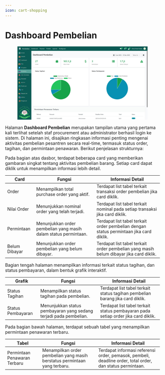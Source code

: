 ```yaml
---
icon: cart-shopping
---
```


# Dashboard Pembelian

<figure><img src="../../.gitbook/assets/image (1) (1) (1) (1) (1).png" alt=""><figcaption></figcaption></figure>

Halaman **Dashboard Pembelian** merupakan tampilan utama yang pertama kali terlihat setelah staf procurement atau administrator berhasil login ke sistem. Di halaman ini, disajikan ringkasan informasi penting mengenai aktivitas pembelian pesantren secara real-time, termasuk status order, tagihan, dan permintaan penawaran. Berikut penjelasan strukturnya:

Pada bagian atas dasbor, terdapat beberapa card yang memberikan gambaran singkat tentang aktivitas pembelian barang. Setiap card dapat diklik untuk menampilkan informasi lebih detail.

| Card          | Fungsi                                                          | Informasi Detail                                                                       |
| ------------- | --------------------------------------------------------------- | -------------------------------------------------------------------------------------- |
| Order         | Menampilkan total purchase order yang aktif.                    | Terdapat list tabel terkait transaksi order pembelian jika card diklik.                |
| Nilai Order   | Menunjukkan nominal order yang telah terjadi.                   | Terdapat list tabel terkait nominal pada setiap transaksi jika card diklik.            |
| Permintaan    | Menunjukkan order pembelian yang masih dalam status permintaan. | Terdapat list tabel terkait order pembelian dengan status permintaan jika card diklik. |
| Belum Dibayar | Menunjukkan order pembelian yang belum dibayar.                 | Terdapat list tabel terkait order pembelian yang masih belum dibayar jika card diklik. |

Bagian tengah halaman menampilkan informasi terkait status tagihan, dan status pembayaran, dalam bentuk grafik interaktif.

| Grafik            | Fungsi                                                            | Informasi Detail                                                                  |
| ----------------- | ----------------------------------------------------------------- | --------------------------------------------------------------------------------- |
| Status Tagihan    | Menampilkan status tagihan pada pembelian.                        | Terdapat list tabel terkait status tagihan pembelian barang jika card diklik.     |
| Status Pembayaran | Menunjukkan status pembayaran yang sedang terjadi pada pembelian. | Terdapat list tabel terkait status pembayaran pada setiap order jika card diklik. |

Pada bagian bawah halaman, terdapat sebuah tabel yang menampilkan permintaan penawaran terbaru.

| Tabel                        | Fungsi                                                                    | Informasi Detail                                                                                          |
| ---------------------------- | ------------------------------------------------------------------------- | --------------------------------------------------------------------------------------------------------- |
| Permintaan Penawaran Terbaru | Menampilkan order pembelian yang masih berstatus permintaan yang terbaru. | Terdapat informasi referensi order, pemasok, pembeli, deadline order, total order, dan status permintaan. |
